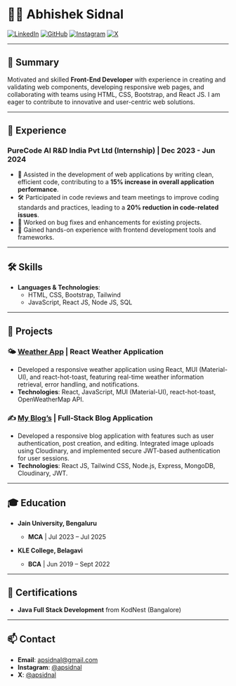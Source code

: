 # 🧑‍💻 Abhishek Sidnal

[![LinkedIn](https://img.shields.io/badge/LinkedIn-Abhishek--Sidnal-blue?style=flat&logo=linkedin)](https://www.linkedin.com/in/abhishek-sidnal/)
[![GitHub](https://img.shields.io/badge/GitHub-Abhishek--Sidnal-lightgrey?style=flat&logo=github)](https://github.com/Abhishek-Sidnal/)
[![Instagram](https://img.shields.io/badge/Instagram-apsidnal-E4405F?style=flat&logo=instagram&logoColor=white)](https://www.instagram.com/apsidnal/)
[![X](https://img.shields.io/badge/X-apsidnal-1DA1F2?style=flat&logo=x&logoColor=white)](https://x.com/apsidnal)

---

## 📝 Summary

Motivated and skilled **Front-End Developer** with experience in creating and validating web components, developing responsive web pages, and collaborating with teams using HTML, CSS, Bootstrap, and React JS. I am eager to contribute to innovative and user-centric web solutions.

---

## 💼 Experience

### PureCode AI R&D India Pvt Ltd (Internship) | Dec 2023 - Jun 2024
- 🚀 Assisted in the development of web applications by writing clean, efficient code, contributing to a **15% increase in overall application performance**.
- 🛠️ Participated in code reviews and team meetings to improve coding standards and practices, leading to a **20% reduction in code-related issues**.
- 🐛 Worked on bug fixes and enhancements for existing projects.
- 🎨 Gained hands-on experience with frontend development tools and frameworks.

---

## 🛠 Skills

- **Languages & Technologies**:
  - HTML, CSS, Bootstrap, Tailwind
  - JavaScript, React JS, Node JS, SQL

---

## 🌟 Projects

### 🌤 [Weather App](https://weatherbyaps.netlify.app/) | React Weather Application
- Developed a responsive weather application using React, MUI (Material-UI), and react-hot-toast, featuring real-time weather information retrieval, error handling, and notifications.
- **Technologies**: React, JavaScript, MUI (Material-UI), react-hot-toast, OpenWeatherMap API.

### ✍️ [My Blog’s](https://frontend-75cg.onrender.com/) | Full-Stack Blog Application
- Developed a responsive blog application with features such as user authentication, post creation, and editing. Integrated image uploads using Cloudinary, and implemented secure JWT-based authentication for user sessions.
- **Technologies**: React JS, Tailwind CSS, Node.js, Express, MongoDB, Cloudinary, JWT.

---

## 🎓 Education

- **Jain University, Bengaluru**
  - **MCA** | Jul 2023 – Jul 2025

- **KLE College, Belagavi**
  - **BCA** | Jun 2019 – Sept 2022

---

## 📜 Certifications

- **Java Full Stack Development** from KodNest (Bangalore)

---

## 📫 Contact

- **Email**: [apsidnal@gmail.com](mailto:apsidnal@gmail.com)
- **Instagram**: [@apsidnal](https://www.instagram.com/apsidnal/)
- **X**: [@apsidnal](https://x.com/apsidnal)
